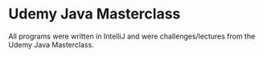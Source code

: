 # Udemy Java Masterclass
All programs were written in IntelliJ and were challenges/lectures from the Udemy Java Masterclass.  
 
